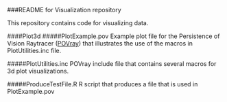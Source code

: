###README for Visualization repository

This repository contains code for visualizing data.

####Plot3d
#####PlotExample.pov
Example plot file for the Persistence of Vision Raytracer ([POVray](http://www.povray.org)) that illustrates the use of the macros in PlotUtilities.inc file. 

#####PlotUtilities.inc
POVray include file that contains several macros for 3d plot visualizations.

#####ProduceTestFile.R
R script that produces a file that is used in PlotExample.pov 
